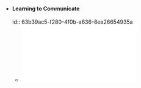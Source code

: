 - #### Learning to Communicate
  id:: 63b39ac5-f280-4f0b-a636-8ea26654935a
	- ![Learning to Communicate with Deep Multi-Agent Reinforcement Learning.pdf](../assets/Learning_to_Communicate_with_Deep_Multi-Agent_Reinforcement_Learning_1672677817834_0.pdf)